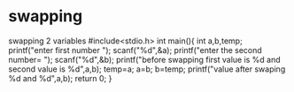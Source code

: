 # swapping
swapping 2 variables
#include<stdio.h>
int main(){
	int a,b,temp;
	printf("enter first number ");
	scanf("%d",&a);
	printf("enter the second number= ");
	scanf("%d",&b);
	printf("before swapping first value is %d and second value is %d",a,b);
	temp=a;
	a=b;
	b=temp;
        printf("value after swaping %d and %d",a,b);
	return 0;
	}
